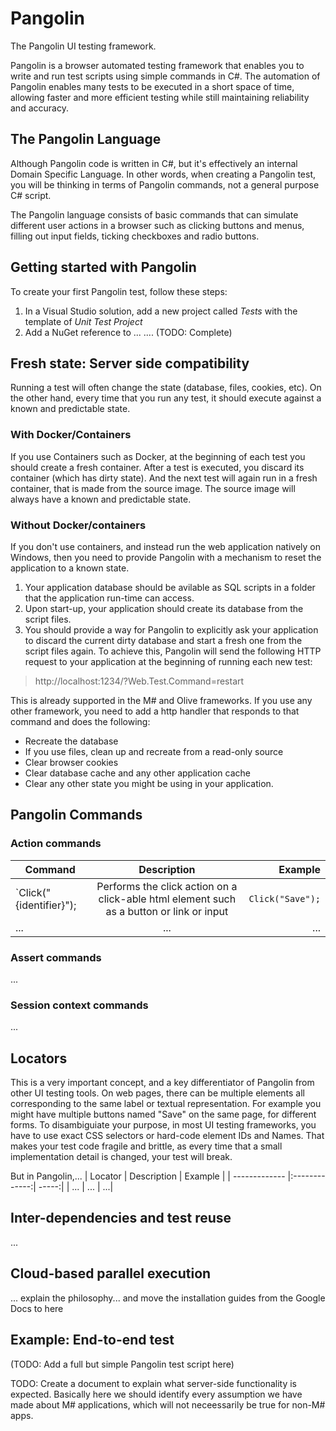 # Pangolin
The Pangolin UI testing framework.

Pangolin is a browser automated testing framework that enables you to write and run test scripts using simple commands in C#. The automation of Pangolin enables many tests to be executed in a short space of time, allowing faster and more efficient testing while still maintaining reliability and accuracy.

## The Pangolin Language
Although Pangolin code is written in C#, but it's effectively an internal Domain Specific Language.
In other words, when creating a Pangolin test, you will be thinking in terms of Pangolin commands, not a general purpose C# script.

The Pangolin language consists of basic commands that can simulate different user actions in a browser such as clicking buttons and menus, filling out input fields, ticking checkboxes and radio buttons.

## Getting started with Pangolin
To create your first Pangolin test, follow these steps:
1. In a Visual Studio solution, add a new project called *Tests* with the template of *Unit Test Project*
2. Add a NuGet reference to ...
.... (TODO: Complete)

## Fresh state: Server side compatibility
Running a test will often change the state (database, files, cookies, etc).
On the other hand, every time that you run any test, it should execute against a known and predictable state.

### With Docker/Containers
If you use Containers such as Docker, at the beginning of each test you should create a fresh container.
After a test is executed, you discard its container (which has dirty state). And the next test will again run in a fresh container, that is made from the source image. The source image will always have a known and predictable state.

### Without Docker/containers
If you don't use containers, and instead run the web application natively on Windows, then you need to provide Pangolin with a mechanism to reset the application to a known state.

1. Your application database should be avilable as SQL scripts in a folder that the application run-time can access.
2. Upon start-up, your application should create its database from the script files.
3. You should provide a way for Pangolin to explicitly ask your application to discard the current dirty database and start a fresh one from the script files again. To achieve this, Pangolin will send the following HTTP request to your application at the beginning of running each new test:
> http://localhost:1234/?Web.Test.Command=restart

This is already supported in the M# and Olive frameworks. If you use any other framework, you need to add a http handler that responds to that command and does the following:
- Recreate the database
- If you use files, clean up and recreate from a read-only source
- Clear browser cookies
- Clear database cache and any other application cache
- Clear any other state you might be using in your application.


## Pangolin Commands

### Action commands
| Command | Description | Example  |
| ------------- |:-------------:| -----:|
| `Click("{identifier}"); | Performs the click action on a click-able html element such as a button or link or input | `Click("Save");`
| ... | ... | ...|

### Assert commands
...

### Session context commands
...

## Locators
This is a very important concept, and a key differentiator of Pangolin from other UI testing tools. On web pages, there can be multiple elements all corresponding to the same label or textual representation. For example you might have multiple buttons named "Save" on the same page, for different forms. To disambiguiate your purpose, in most UI testing frameworks, you have to use exact CSS selectors or hard-code element IDs and Names. That makes your test code fragile and brittle, as every time that a small implementation detail is changed, your test will break.

But in Pangolin,...
| Locator | Description | Example  |
| ------------- |:-------------:| -----:|
| ... | ... | ...|


## Inter-dependencies and test reuse
...

## Cloud-based parallel execution
... explain the philosophy... and move the installation guides from the Google Docs to here

## Example: End-to-end test
(TODO: Add a full but simple Pangolin test script here)


TODO: Create a document to explain what server-side functionality is expected. Basically here we should identify every assumption we have made about M# applications, which will not neceessarily be true for non-M# apps.

